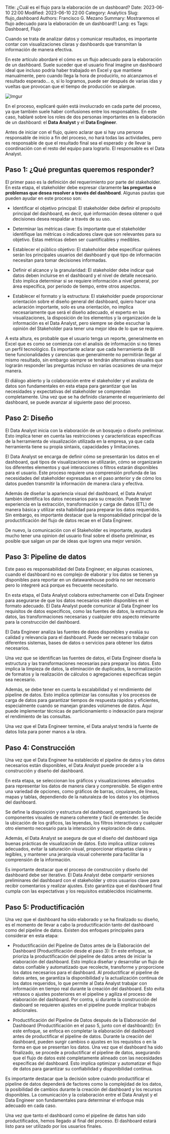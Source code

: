 Title: ¿Cuál es el flujo para la elaboración de un dashboard?
Date: 2023-06-10 22:00
Modified: 2023-06-10 22:00
Category: Analytics
Slug: flujo_dashboard
Authors: Francisco G. Mezano
Summary: Mostraremos el flujo adecuado para la elaboración de un dashboard!!
Lang: es
Tags: Dashboard, Flujo


Cuando se trata de analizar datos y comunicar resultados, es importante contar con visualizaciones claras y 
dashboards que transmitan la información de manera efectiva.

En este artículo abordaré el cómo es un flujo adecuado para la elaboración de un dashboard. Suele suceder que
el usuario final imagine un dashboard ideal que incluso podría haber trabajado en Excel y que mantiene
manualmente, pero cuando llega la hora de producirlo, no alcanzamos el resultado esperado... o, si lo logramos,
puede ser después de varias idas y vueltas que provocan que el tiempo de producción se alargue.

![Imgur](https://i.imgur.com/0kkY7ey.jpg)

En el proceso, explicaré quién está involucrado en cada parte del proceso, ya que también suele haber
confusiones entre los responsables. En este caso, hablaré sobre los roles de dos personas importantes en la
elaboración de un dashboard: el **Data Analyst** y el **Data Engineer**.

Antes de iniciar con el flujo, quiero aclarar que si hay una persona responsable de inicio a fin del 
proceso, no hará todas las actividades, pero es responsable de que el resultado final sea el esperado 
y de llevar la coordinación con el resto del equipo para lograrlo. El responsable es el Data Analyst.


## Paso 1: ¿Qué preguntas queremos responder?

El primer paso es la definición del requerimiento por parte del stakeholder. En esta etapa, el stakeholder 
debe expresar claramente **las preguntas o problemas que desea resolver a través del dashboard**. Algunas 
pautas que pueden ayudar en este proceso son:

* Identificar el objetivo principal: El stakeholder debe definir el propósito principal del dashboard, es decir, 
qué información desea obtener o qué decisiones desea respaldar a través de su uso.

* Determinar las métricas clave: Es importante que el stakeholder identifique las métricas o indicadores clave que 
son relevantes para su objetivo. Estas métricas deben ser cuantificables y medibles.

* Establecer el público objetivo: El stakeholder debe especificar quiénes serán los principales usuarios del dashboard 
y qué tipo de información necesitan para tomar decisiones informadas.

* Definir el alcance y la granularidad: El stakeholder debe indicar qué datos deben incluirse en el dashboard y 
el nivel de detalle necesario. Esto implica determinar si se requiere información a nivel general, por área específica, 
por periodo de tiempo, entre otros aspectos.

* Establecer el formato y la estructura: El stakeholder puede proporcionar orientación sobre el diseño general del dashboard, 
quiero hacer una aclaración importante, solo es una orientación, no implica necesariamente que será el diseño
adecuado, el experto en las visualizaciones, la disposición de los elementos y la organización de la información
es el Data Analyst, pero siempre se debe escuchar la opinión del Stakeholder para tener una mejor idea de lo que se requiere. 

A esta altura, es probable que el usuario tenga un reporte, generalmente en Excel que es como se comienza 
con el analisis de información si no tienes un perfil tecnológico. Es importante aclarar que cada herramienta de 
BI tiene funcionalidades y carencias que generalmente no permitirán llegar al mismo resultado, sin embargo
siempre se tendrán alternativas visuales que lograrán responder las preguntas incluso en varias ocasiones de
una mejor manera.

El diálogo abierto y la colaboración entre el stakeholder y el analista de datos son fundamentales en esta etapa para garantizar 
que las necesidades y expectativas del stakeholder se comprendan completamente. Una vez que se ha definido 
claramente el requerimiento del dashboard, se puede avanzar al siguiente paso del proceso.

## Paso 2: Diseño

El Data Analyst inicia con la elaboración de un bosquejo o diseño preliminar. Esto implica tener en cuenta las 
restricciones y características específicas de la herramienta de visualización utilizada en la empresa, 
ya que cada herramienta tiene su propia sintaxis, capacidades y limitaciones.

El Data Analyst se encarga de definir cómo se presentarán los datos en el dashboard, qué tipos de visualizaciones 
se utilizarán, cómo se organizarán los diferentes elementos y qué interacciones o filtros estarán disponibles 
para el usuario. Este proceso requiere una comprensión profunda de las necesidades del stakeholder expresadas en 
el paso anterior y de cómo los datos pueden transmitir la información de manera clara y efectiva.

Además de diseñar la apariencia visual del dashboard, el Data Analyst también identifica los datos necesarios 
para su creación. Puede tener experiencia en la extracción, transformación y carga de datos (ETL) de manera básica 
y utilizar esta habilidad para preparar los datos requeridos. Sin embargo, es importante destacar que la 
responsabilidad principal de la productificación del flujo de datos recae en el Data Engineer.

De nuevo, la comunicación con el Stakeholder es importante, ayudará mucho tener una opinion del usuario final
sobre el diseño preliminar, es posible que salgan un par de ideas que logren una mejor versión.

## Paso 3: Pipeline de datos

Este paso es responsabilidad del Data Engineer, en algunas ocasiones, cuando el dashboard no es complejo
de elaborar y los datos se tienen ya disponibles para reportar en un datawarehouse podría no ser necesario 
pero lo integreré acá porque es frecuente necesitarlo.

En esta etapa, el Data Analyst colabora estrechamente con el Data Engineer para asegurarse de que los datos 
necesarios estén disponibles en el formato adecuado. El Data Analyst puede comunicar al Data Engineer 
los requisitos de datos específicos, como las fuentes de datos, la estructura de datos, las transformaciones 
necesarias y cualquier otro aspecto relevante para la construcción del dashboard.

El Data Engineer analiza las fuentes de datos disponibles y evalúa su calidad y relevancia para el dashboard. 
Puede ser necesario trabajar con diferentes sistemas, bases de datos o servicios para obtener los datos necesarios.

Una vez que se identifican las fuentes de datos, el Data Engineer diseña la estructura y las transformaciones 
necesarias para preparar los datos. Esto implica la limpieza de datos, la eliminación de duplicados, 
la normalización de formatos y la realización de cálculos o agregaciones específicas según sea necesario.

Además, se debe tener en cuenta la escalabilidad y el rendimiento del pipeline de datos. Esto implica optimizar 
las consultas y los procesos de carga de datos para garantizar tiempos de respuesta rápidos y eficientes, 
especialmente cuando se manejan grandes volúmenes de datos. Aquí puede implementar técnicas de particionamiento 
o indexación para mejorar el rendimiento de las consultas.

Una vez que el Data Engineer termine, el Data analyst tendrá la fuente de datos lista para poner manos a la obra.

## Paso 4: Construcción

Una vez que el Data Engineer ha establecido el pipeline de datos y los datos necesarios están disponibles, 
el Data Analyst puede proceder a la construcción y diseño del dashboard. 

En esta etapa, se seleccionan los gráficos y visualizaciones adecuados para representar los datos de manera 
clara y comprensible. Se eligen entre una variedad de opciones, como gráficos de barras, circulares, de líneas, 
mapas y tablas, dependiendo de la naturaleza de los datos y los objetivos del dashboard.

Se define la disposición y estructura del dashboard, organizando los componentes visuales de manera coherente 
y fácil de entender. Se decide la ubicación de los gráficos, las leyendas, los filtros interactivos y cualquier 
otro elemento necesario para la interacción y exploración de datos.

Además, el Data Analyst se asegura de que el diseño del dashboard siga buenas prácticas de visualización de datos. 
Esto implica utilizar colores adecuados, evitar la saturación visual, proporcionar etiquetas claras y legibles, 
y mantener una jerarquía visual coherente para facilitar la comprensión de la información.

Es importante destacar que el proceso de construcción y diseño del dashboard debe ser iterativo.
El Data Analyst debe compartir versiones preliminares del dashboard con el stakeholder y otros usuarios 
clave para recibir comentarios y realizar ajustes. Esto garantiza que el dashboard final cumpla con las expectativas 
y los requisitos establecidos inicialmente.

## Paso 5: Productificación

Una vez que el dashboard ha sido elaborado y se ha finalizado su diseño, es el momento de llevar a cabo la
productificación tanto del dashboard como del pipeline de datos. Existen dos enfoques principales para considerar en esta etapa:

* Productificación del Pipeline de Datos antes de la Elaboración del Dashboard (Productificación desde el paso 3):
En este enfoque, se prioriza la productificación del pipeline de datos antes de iniciar la elaboración del dashboard. 
Esto implica diseñar y desarrollar un flujo de datos confiable y automatizado que recolecte, transforme y proporcione 
los datos necesarios para el dashboard. Al productificar el pipeline de datos antes, se garantiza la disponibilidad 
y la actualización continua de los datos requeridos, lo que permite al Data Analyst trabajar con información en 
tiempo real durante la creación del dashboard. Esto evita retrasos o ajustes posteriores en el pipeline y agiliza 
el proceso de elaboración del dashboard. Por contra, si durante la construcción del dasboard se requieren ajustes en el 
pipeline puede implicar trabajos adicionales.

* Productificación del Pipeline de Datos después de la Elaboración del Dashboard (Productificación en el paso 5, junto con el dashboard)):
En este enfoque, se enfoca en completar la elaboración del dashboard antes de productificar el pipeline de datos. 
Durante la creación del dashboard, pueden surgir cambios o ajustes en los requisitos o en la forma en que se presentan 
los datos. Una vez que el dashboard ha sido finalizado, se procede a productificar el pipeline de datos, 
asegurando que el flujo de datos esté completamente alineado con las necesidades específicas del dashboard. 
Esto implica optimizar y automatizar el flujo de datos para garantizar su confiabilidad y disponibilidad continua.

Es importante destacar que la decisión sobre cuándo productificar el pipeline de datos dependerá de factores como 
la complejidad de los datos, la posibilidad de cambios durante la creación del dashboard y los recursos disponibles. 
La comunicación y la colaboración entre el Data Analyst y el Data Engineer son fundamentales para determinar el enfoque 
más adecuado en cada caso.

Una vez que tanto el dashboard como el pipeline de datos han sido productificados, hemos llegado al final del proceso. 
El dashboard estará listo para ser utilizado por los usuarios finales.





